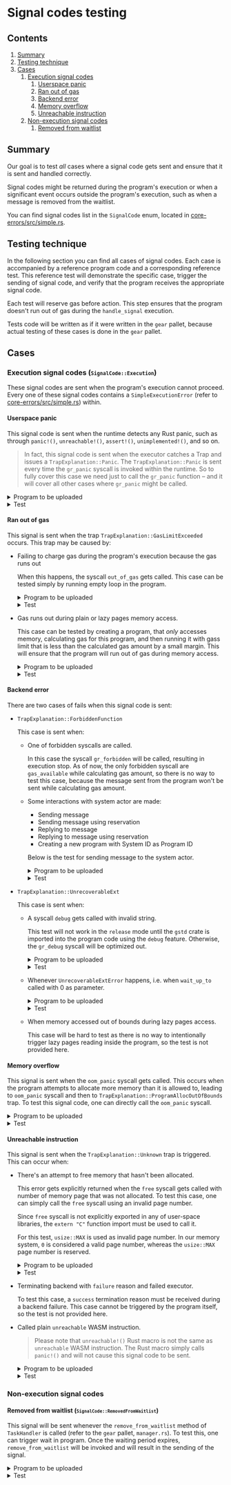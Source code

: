 # Signal codes testing

## Contents
1. [Summary](#summary)
1. [Testing technique](#testing-technique)
1. [Cases](#cases)
    1. [Execution signal codes](#execution)
        1. [Userspace panic](#userspace-panic)
        1. [Ran out of gas](#run-out-of-gas)
        1. [Backend error](#backend-error)
        1. [Memory overflow](#memory-overflow)
        1. [Unreachable instruction](#unreachable-instruction)
    1. [Non-execution signal codes](#non-execution)
        1. [Removed from waitlist](#removed-from-waitlist)

## Summary
<a name="summary"></a>

Our goal is to test _all_ cases where a signal code gets sent and ensure that it is sent and handled correctly.

Signal codes might be returned during the program's execution or when a significant event occurs outside the program's execution, such as when a message is removed from the waitlist.

You can find signal codes list in the `SignalCode` enum, located in [core-errors/src/simple.rs](./src/simple.rs).

## Testing technique
<a name="testing-technique"></a>

In the following section you can find all cases of signal codes. Each case is accompanied by a reference program code and a corresponding reference test. This reference test will demonstrate the specific case, trigger the sending of signal code, and verify that the program receives the appropriate signal code.

Each test will reserve gas before action. This step ensures that the program doesn't run out of gas during the `handle_signal` execution.

Tests code will be written as if it were written in the `gear` pallet, because actual testing of these cases is done in the `gear` pallet.

## Cases
<a name="cases"></a>

### Execution signal codes (<small>`SignalCode::Execution`</small>)
<a name="execution"></a>

These signal codes are sent when the program's execution cannot proceed. Every one of these signal codes contains a `SimpleExecutionError` (refer to [core-errors/src/simple.rs](./src/simple.rs)) within.

#### Userspace panic
<a name="userspace-panic"></a>

This signal code is sent when the runtime detects any Rust panic, such as through `panic!()`, `unreachable!()`, `assert!()`, `unimplemented!()`, and so on.

> In fact, this signal code is sent when the executor catches a Trap and issues a `TrapExplanation::Panic`. The `TrapExplanation::Panic` is sent every time the `gr_panic` syscall is invoked within the runtime. So to fully cover this case we need just to call the `gr_panic` function – and it will cover all other cases where `gr_panic` might be called.

<details>
<summary>Program to be uploaded</summary>

```rust
#![no_std]

use gstd::{
    ActorId,
    errors::{SignalCode, SimpleExecutionError},
    exec,
    msg,
    prelude::*
};

static mut INITIATOR: ActorId = ActorId::zero();

#[unsafe(no_mangle)]
extern "C" fn init() {
    unsafe { INITIATOR = msg::source() };
}

#[unsafe(no_mangle)]
extern "C" fn handle() {
    exec::system_reserve_gas(1_000_000_000).unwrap();

    panic!("Gotcha!");
}

#[unsafe(no_mangle)]
extern "C" fn handle_signal() {
    let signal_received = msg::signal_code()
        .expect("Incorrect call")
        .expect("Unsupported code");

    if signal_received == SignalCode::Execution(SimpleExecutionError::UserspacePanic) {
        msg::send(unsafe { INITIATOR }, true, 0).unwrap();
    } else {
        msg::send(unsafe { INITIATOR }, false, 0).unwrap();
    }
}
```

</details>

<details>
<summary>Test</summary>

```rust
const USER_1: AccountId = 1;
const DEFAULT_SALT: &[u8; 4] = b"salt";
const GAS_LIMIT: u64 = 10_000_000_000;

#[test]
fn test_userspace_panic_works() {
    use demo_signal_panic::{WASM_BINARY};

    // Upload program
    assert_ok!(Gear::upload_program(
        RuntimeOrigin::signed(USER_1),
        WASM_BINARY.to_vec(),
        DEFAULT_SALT.to_vec(),
        0.encode(),
        GAS_LIMIT,
        0,
    ));

    let pid = get_last_program_id();

    run_to_next_block(None);

    // Ensure that program is uploaded and initialized correctly
    assert!(Gear::is_active(pid));
    assert!(Gear::is_initialized(pid));


    // Send the message to trigger signal sending
    assert_ok!(Gear::send_message(
        RuntimeOrigin::signed(USER_1),
        pid,
        [].into(),
        GAS_LIMIT,
        0,
        false,
    ));

    run_to_next_block(None);

    let mid = get_last_message_id();

    // Assert that system reserve gas node is removed
    assert_ok!(GasHandlerOf::<Test>::get_system_reserve(mid));
    run_to_next_block(None);
    assert!(GasHandlerOf::<Test>::get_system_reserve(mid).is_err());

    // Ensure that signal code sent is signal code we saved
    let mail_msg = get_last_mail(USER_1);
    assert_eq!(mail_msg.payload_bytes(), true.encode());
}
```
</details>

#### Ran out of gas
<a name="run-out-of-gas"></a>

This signal is sent when the trap `TrapExplanation::GasLimitExceeded` occurs. This trap may be caused by:
- Failing to charge gas during the program's execution because the gas runs out

    When this happens, the syscall `out_of_gas` gets called. This case can be tested simply by running empty loop in the program.

    <details>
    <summary>Program to be uploaded</summary>

    ```rust
    #![no_std]

    use gstd::{
        ActorId,
        errors::{SignalCode, SimpleExecutionError},
        exec,
        prelude::*,
        msg,
    };

    static mut INITIATOR: ActorId = ActorId::zero();

    #[unsafe(no_mangle)]
    extern "C" fn init() {
        unsafe { INITIATOR = msg::source() };
    }

    #[unsafe(no_mangle)]
    extern "C" fn handle() {
        exec::system_reserve_gas(1_000_000_000).unwrap();

        #[allow(clippy::empty_loop)]
        loop {}
    }

    #[unsafe(no_mangle)]
    extern "C" fn handle_signal() {
        let signal_received = msg::signal_code()
            .expect("Incorrect call")
            .expect("Unsupported code");

        if signal_received == SignalCode::Execution(SimpleExecutionError::RanOutOfGas) {
            msg::send(unsafe { INITIATOR }, true, 0).unwrap();
        } else {
            msg::send(unsafe { INITIATOR }, false, 0).unwrap();
        }
    }
    ```

    </details>

    <details>
    <summary>Test</summary>

    ```rust
    const USER_1: AccountId = 1;
    const DEFAULT_SALT: &[u8; 4] = b"salt";
    const GAS_LIMIT: u64 = 10_000_000_000;

    #[test]
    fn test_signal_run_out_of_gas_works() {
        use demo_signal_run_out_of_gas::{WASM_BINARY};

        // Upload program
        assert_ok!(Gear::upload_program(
            RuntimeOrigin::signed(USER_1),
            WASM_BINARY.to_vec(),
            DEFAULT_SALT.to_vec(),
            0.encode(),
            GAS_LIMIT,
            0,
        ));

        let pid = get_last_program_id();

        run_to_next_block(None);

        // Ensure that program is uploaded and initialized correctly
        assert!(Gear::is_active(pid));
        assert!(Gear::is_initialized(pid));

        // Send the message to trigger signal sending
        assert_ok!(Gear::send_message(
            RuntimeOrigin::signed(USER_1),
            pid,
            [].into(),
            GAS_LIMIT,
            0,
            false,
        ));

        run_to_next_block(None);

        let mid = get_last_message_id();

        // Assert that system reserve gas node is removed
        assert_ok!(GasHandlerOf::<Test>::get_system_reserve(mid));
        run_to_next_block(None);
        assert!(GasHandlerOf::<Test>::get_system_reserve(mid).is_err());

        // Ensure that signal code sent is signal code we saved
        let mail_msg = get_last_mail(USER_1);
        assert_eq!(mail_msg.payload_bytes(), true.encode());
    }
    ```
    </details>
- Gas runs out during plain or lazy pages memory access.

    This case can be tested by creating a program, that _only_ accesses memory, calculating gas for this program, and then running it with gass limit that is less than the calculated gas amount by a small margin. This will ensure that the program will run out of gas during memory access.

    <details>
    <summary>Program to be uploaded</summary>

    ```rust
    #![no_std]

    use gstd::{
        ActorId,
        errors::{SignalCode, SimpleExecutionError},
        exec,
        prelude::*,
        msg,
    };

    static mut INITIATOR: ActorId = ActorId::zero();

    #[unsafe(no_mangle)]
    extern "C" fn init() {
        unsafe { INITIATOR = msg::source() };
    }

    #[unsafe(no_mangle)]
    extern "C" fn handle() {
        exec::system_reserve_gas(1_000_000_000).unwrap();

        const ARRAY_SIZE: usize = 1_000_000;
        let arr = [42u8; ARRAY_SIZE];

        for i in 0..ARRAY_SIZE {
            let value = arr[i];
        }
    }

    #[unsafe(no_mangle)]
    extern "C" fn handle_signal() {
        let signal_received = msg::signal_code()
            .expect("Incorrect call")
            .expect("Unsupported code");

        if signal_received == SignalCode::Execution(SimpleExecutionError::RanOutOfGas) {
            msg::send(unsafe { INITIATOR }, true, 0).unwrap();
        } else {
            msg::send(unsafe { INITIATOR }, false, 0).unwrap();
        }
    }
    ```

    </details>

    <details>
    <summary>Test</summary>

    ```rust
    const USER_1: AccountId = 1;
    const DEFAULT_SALT: &[u8; 4] = b"salt";
    const GAS_LIMIT: u64 = 10_000_000_000;

    #[test]
    fn test_signal_run_out_of_gas_memory_access_works() {
        use demo_signal_run_out_of_gas_memory_access::{WASM_BINARY};

        // Upload program
        assert_ok!(Gear::upload_program(
            RuntimeOrigin::signed(USER_1),
            WASM_BINARY.to_vec(),
            DEFAULT_SALT.to_vec(),
            0.encode(),
            GAS_LIMIT,
            0,
        ));

        let pid = get_last_program_id();

        run_to_next_block(None);

        // Ensure that program is uploaded and initialized correctly
        assert!(Gear::is_active(pid));
        assert!(Gear::is_initialized(pid));

        // Calculate gas for this action
        let GasInfo { min_limit, .. } = Gear::calculate_gas_info(
            USER_1.into_origin(),
            HandleKind::Handle(pid),
            [].into(),
            0,
            true,
            true,
        )
        .expect("calculate_gas_info failed");

        // Send the message to trigger signal sending
        assert_ok!(Gear::send_message(
            RuntimeOrigin::signed(USER_1),
            pid,
            [].into(),
            min_limit - 1,
            0,
            false,
        ));

        run_to_next_block(None);

        let mid = get_last_message_id();

        // Assert that system reserve gas node is removed
        assert_ok!(GasHandlerOf::<Test>::get_system_reserve(mid));
        run_to_next_block(None);
        assert!(GasHandlerOf::<Test>::get_system_reserve(mid).is_err());

        // Ensure that signal code sent is signal code we saved
        let mail_msg = get_last_mail(USER_1);
        assert_eq!(mail_msg.payload_bytes(), true.encode());
    }
    ```
    </details>

#### Backend error
<a name="backend-error"></a>

There are two cases of fails when this signal code is sent:
- `TrapExplanation::ForbiddenFunction`

    This case is sent when:
    - One of forbidden syscalls are called.

        In this case the syscall `gr_forbidden` will be called, resulting in execution stop. As of now, the only forbidden syscall are `gas_available` while calculating gas amount, so there is no way to test this case, because the message sent from the program won't be sent while calculating gas amount.


    - Some interactions with system actor are made:
        - Sending message
        - Sending message using reservation
        - Replying to message
        - Replying to message using reservation
        - Creating a new program with System ID as Program ID

        Below is the test for sending message to the system actor.
        <details>
        <summary>Program to be uploaded</summary>

        ```rust
        #![no_std]

        use gear_core::ids::ProgramId;
        use gstd::{
            ActorId,
            errors::{SignalCode, SimpleExecutionError},
            exec,
            prelude::*,
            msg,
        };

        static mut INITIATOR: ActorId = ActorId::zero();

        #[unsafe(no_mangle)]
        extern "C" fn init() {
            unsafe { INITIATOR = msg::source() };
        }

        #[unsafe(no_mangle)]
        extern "C" fn handle() {
            exec::system_reserve_gas(1_000_000_000).unwrap();

            msg::send(ActorId::new(ProgramId::SYSTEM.into()), "hello", 0)
                    .expect("cannot send message");
        }

        #[unsafe(no_mangle)]
        extern "C" fn handle_signal() {
            let signal_received = msg::signal_code()
                .expect("Incorrect call")
                .expect("Unsupported code");

            if signal_received == SignalCode::Execution(SimpleExecutionError::BackendError) {
                msg::send(unsafe { INITIATOR }, true, 0).unwrap();
            } else {
                msg::send(unsafe { INITIATOR }, false, 0).unwrap();
            }
        }
        ```

        </details>

        <details>
        <summary>Test</summary>

        ```rust
        const USER_1: AccountId = 1;
        const DEFAULT_SALT: &[u8; 4] = b"salt";
        const GAS_LIMIT: u64 = 10_000_000_000;

        #[test]
        fn test_signal_backend_error_system_actor_sending_works() {
            use demo_signal_backend_error_system_actor_sending::{WASM_BINARY};

            // Upload program
            assert_ok!(Gear::upload_program(
                RuntimeOrigin::signed(USER_1),
                WASM_BINARY.to_vec(),
                DEFAULT_SALT.to_vec(),
                0.encode(),
                GAS_LIMIT,
                0,
            ));

            let pid = get_last_program_id();

            run_to_next_block(None);

            // Ensure that program is uploaded and initialized correctly
            assert!(Gear::is_active(pid));
            assert!(Gear::is_initialized(pid));

            // Send the message to trigger signal sending
            assert_ok!(Gear::send_message(
                RuntimeOrigin::signed(USER_1),
                pid,
                [].into(),
                GAS_LIMIT,
                0,
                false,
            ));

            run_to_next_block(None);

            let mid = get_last_message_id();

            // Assert that system reserve gas node is removed
            assert_ok!(GasHandlerOf::<Test>::get_system_reserve(mid));
            run_to_next_block(None);
            assert!(GasHandlerOf::<Test>::get_system_reserve(mid).is_err());

            // Ensure that signal code sent is signal code we saved
            let mail_msg = get_last_mail(USER_1);
            assert_eq!(mail_msg.payload_bytes(), true.encode());
        }
        ```
        </details>

- `TrapExplanation::UnrecoverableExt`

    This case is sent when:
    - A syscall `debug` gets called with invalid string.

        This test will not work in the `release` mode until the `gstd` crate is imported into the program code using the `debug` feature. Otherwise, the `gr_debug` syscall will be optimized out.

        <details>
        <summary>Program to be uploaded</summary>

        ```rust
        #![no_std]

        use gstd::{
            ActorId,
            debug,
            errors::{SignalCode, SimpleExecutionError},
            exec,
            prelude::*,
            msg,
        };

        static mut INITIATOR: ActorId = ActorId::zero();

        #[unsafe(no_mangle)]
        extern "C" fn init() {
            unsafe { INITIATOR = msg::source() };
        }

        #[unsafe(no_mangle)]
        extern "C" fn handle() {
            exec::system_reserve_gas(1_000_000_000).unwrap();

            #[allow(clippy::invalid_utf8_in_unchecked)]
            let invalid_string = unsafe { core::str::from_utf8_unchecked(&[0, 159, 146, 150]) };
            debug!("{}", invalid_string);
        }

        #[unsafe(no_mangle)]
        extern "C" fn handle_signal() {
            let signal_received = msg::signal_code()
                .expect("Incorrect call")
                .expect("Unsupported code");

            if signal_received == SignalCode::Execution(SimpleExecutionError::BackendError) {
                msg::send(unsafe { INITIATOR }, true, 0).unwrap();
            } else {
                msg::send(unsafe { INITIATOR }, false, 0).unwrap();
            }
        }
        ```

        </details>

        <details>
        <summary>Test</summary>

        ```rust
        const USER_1: AccountId = 1;
        const DEFAULT_SALT: &[u8; 4] = b"salt";
        const GAS_LIMIT: u64 = 10_000_000_000;

        #[test]
        fn test_signal_backend_error_incorrect_debug_string_works() {
            use demo_signal_backend_error_incorrect_debug_string::{WASM_BINARY};

            // Upload program
            assert_ok!(Gear::upload_program(
                RuntimeOrigin::signed(USER_1),
                WASM_BINARY.to_vec(),
                DEFAULT_SALT.to_vec(),
                0.encode(),
                GAS_LIMIT,
                0,
            ));

            let pid = get_last_program_id();

            run_to_next_block(None);

            // Ensure that program is uploaded and initialized correctly
            assert!(Gear::is_active(pid));
            assert!(Gear::is_initialized(pid));

            // Send the message to trigger signal sending
            assert_ok!(Gear::send_message(
                RuntimeOrigin::signed(USER_1),
                pid,
                [].into(),
                GAS_LIMIT,
                0,
                false,
            ));

            run_to_next_block(None);

            let mid = get_last_message_id();

            // Assert that system reserve gas node is removed
            assert_ok!(GasHandlerOf::<Test>::get_system_reserve(mid));
            run_to_next_block(None);
            assert!(GasHandlerOf::<Test>::get_system_reserve(mid).is_err());

            // Ensure that signal code sent is signal code we saved
            let mail_msg = get_last_mail(USER_1);
            assert_eq!(mail_msg.payload_bytes(), true.encode());
        }
        ```
        </details>
    - Whenever `UnrecoverableExtError` happens, i.e. when `wait_up_to` called with 0 as parameter.

        <details>
        <summary>Program to be uploaded</summary>

        ```rust
        #![no_std]

        use gstd::{
            ActorId,
            errors::{SignalCode, SimpleExecutionError},
            exec,
            prelude::*,
            msg,
        };

        static mut INITIATOR: ActorId = ActorId::zero();

        #[unsafe(no_mangle)]
        extern "C" fn init() {
            unsafe { INITIATOR = msg::source() };
        }

        #[unsafe(no_mangle)]
        extern "C" fn handle() {
            exec::system_reserve_gas(1_000_000_000).unwrap();

            exec::wait_up_to(0);
        }

        #[unsafe(no_mangle)]
        extern "C" fn handle_signal() {
            let signal_received = msg::signal_code()
                .expect("Incorrect call")
                .expect("Unsupported code");

            if signal_received == SignalCode::Execution(SimpleExecutionError::BackendError) {
                msg::send(unsafe { INITIATOR }, true, 0).unwrap();
            } else {
                msg::send(unsafe { INITIATOR }, false, 0).unwrap();
            }
        }
        ```

        </details>

        <details>
        <summary>Test</summary>

        ```rust
        const USER_1: AccountId = 1;
        const DEFAULT_SALT: &[u8; 4] = b"salt";
        const GAS_LIMIT: u64 = 10_000_000_000;

        #[test]
        fn test_signal_backend_error_unrecoverable_ext_works() {
            use demo_signal_backend_error_unrecoverable_ext::{WASM_BINARY};

            // Upload program
            assert_ok!(Gear::upload_program(
                RuntimeOrigin::signed(USER_1),
                WASM_BINARY.to_vec(),
                DEFAULT_SALT.to_vec(),
                0.encode(),
                GAS_LIMIT,
                0,
            ));

            let pid = get_last_program_id();

            run_to_next_block(None);

            // Ensure that program is uploaded and initialized correctly
            assert!(Gear::is_active(pid));
            assert!(Gear::is_initialized(pid));

            // Send the message to trigger signal sending
            assert_ok!(Gear::send_message(
                RuntimeOrigin::signed(USER_1),
                pid,
                [].into(),
                GAS_LIMIT,
                0,
                false,
            ));

            run_to_next_block(None);

            let mid = get_last_message_id();

            // Assert that system reserve gas node is removed
            assert_ok!(GasHandlerOf::<Test>::get_system_reserve(mid));
            run_to_next_block(None);
            assert!(GasHandlerOf::<Test>::get_system_reserve(mid).is_err());

            // Ensure that signal code sent is signal code we saved
            let mail_msg = get_last_mail(USER_1);
            assert_eq!(mail_msg.payload_bytes(), true.encode());
        }
        ```
        </details>

    - When memory accessed out of bounds during lazy pages access.

        This case will be hard to test as there is no way to intentionally trigger lazy pages reading inside the program, so the test is not provided here.

#### Memory overflow
<a name="memory-overflow"></a>

This signal is sent when the `oom_panic` syscall gets called. This occurs when the program attempts to allocate more memory than it is allowed to, leading to `oom_panic` syscall and then to `TrapExplanation::ProgramAllocOutOfBounds` trap. To test this signal code, one can directly call the `oom_panic` syscall.

<details>
<summary>Program to be uploaded</summary>

```rust
#![no_std]

use gstd::{
    ActorId,
    errors::{SignalCode, SimpleExecutionError},
    exec,
    ext::oom_panic,
    prelude::*,
    msg,
};

static mut INITIATOR: ActorId = ActorId::zero();

#[unsafe(no_mangle)]
extern "C" fn init() {
    unsafe { INITIATOR = msg::source() };
}

#[unsafe(no_mangle)]
extern "C" fn handle() {
    exec::system_reserve_gas(1_000_000_000).unwrap();

    oom_panic();
}

#[unsafe(no_mangle)]
extern "C" fn handle_signal() {
    let signal_received = msg::signal_code()
        .expect("Incorrect call")
        .expect("Unsupported code");

    if signal_received == SignalCode::Execution(SimpleExecutionError::MemoryOverflow) {
        msg::send(unsafe { INITIATOR }, true, 0).unwrap();
    } else {
        msg::send(unsafe { INITIATOR }, false, 0).unwrap();
    }
}
```

</details>

<details>
<summary>Test</summary>

```rust
const USER_1: AccountId = 1;
const DEFAULT_SALT: &[u8; 4] = b"salt";
const GAS_LIMIT: u64 = 10_000_000_000;

#[test]
fn test_signal_memory_overflow_works() {
    use demo_signal_memory_overflow::{WASM_BINARY};

    // Upload program
    assert_ok!(Gear::upload_program(
        RuntimeOrigin::signed(USER_1),
        WASM_BINARY.to_vec(),
        DEFAULT_SALT.to_vec(),
        0.encode(),
        GAS_LIMIT,
        0,
    ));

    let pid = get_last_program_id();

    run_to_next_block(None);

    // Ensure that program is uploaded and initialized correctly
    assert!(Gear::is_active(pid));
    assert!(Gear::is_initialized(pid));


    // Send the message to trigger signal sending
    assert_ok!(Gear::send_message(
        RuntimeOrigin::signed(USER_1),
        pid,
        [].into(),
        GAS_LIMIT,
        0,
        false,
    ));

    run_to_next_block(None);

    let mid = get_last_message_id();

    // Assert that system reserve gas node is removed
    assert_ok!(GasHandlerOf::<Test>::get_system_reserve(mid));
    run_to_next_block(None);
    assert!(GasHandlerOf::<Test>::get_system_reserve(mid).is_err());

    // Ensure that signal code sent is signal code we saved
    let mail_msg = get_last_mail(USER_1);
    assert_eq!(mail_msg.payload_bytes(), true.encode());
}
```
</details>

#### Unreachable instruction
<a name="unreachable-instruction"></a>

This signal is sent when the `TrapExplanation::Unknown` trap is triggered. This can occur when:
- There's an attempt to free memory that hasn't been allocated.

    This error gets explicitly returned when the `free` syscall gets called with number of memory page that was not allocated. To test this case, one can simply call the `free` syscall using an invalid page number.

    Since `free` syscall is not explicitly exported in any of user-space libraries, the `extern "C"` function import must be used to call it.

    For this test, `usize::MAX` is used as invalid page number. In our memory system, `0` is considered a valid page number, whereas the `usize::MAX` page number is reserved.

    <details>
    <summary>Program to be uploaded</summary>

    ```rust
    #![no_std]

    use gstd::{
        ActorId,
        errors::{SignalCode, SimpleExecutionError},
        exec,
        prelude::*,
        msg,
    };

    static mut INITIATOR: ActorId = ActorId::zero();

    extern "C" {
        fn free(ptr: *mut u8) -> *mut u8;
    }

    #[unsafe(no_mangle)]
    extern "C" fn init() {
        unsafe { INITIATOR = msg::source() };
    }

    #[unsafe(no_mangle)]
    extern "C" fn handle() {
        exec::system_reserve_gas(1_000_000_000).unwrap();

        unsafe {
            free(usize::MAX as *mut u8);
        }
    }

    #[unsafe(no_mangle)]
    extern "C" fn handle_signal() {
        let signal_received = msg::signal_code()
            .expect("Incorrect call")
            .expect("Unsupported code");

        if signal_received == SignalCode::Execution(SimpleExecutionError::UnreachableInstruction) {
            msg::send(unsafe { INITIATOR }, true, 0).unwrap();
        } else {
            msg::send(unsafe { INITIATOR }, false, 0).unwrap();
        }
    }
    ```

    </details>

    <details>
    <summary>Test</summary>

    ```rust
    const USER_1: AccountId = 1;
    const DEFAULT_SALT: &[u8; 4] = b"salt";
    const GAS_LIMIT: u64 = 10_000_000_000;

    #[test]
    fn test_signal_unreachable_instruction_incorrect_free_works() {
        use demo_signal_unreachable_instruction_incorrect_free::{WASM_BINARY};

        // Upload program
        assert_ok!(Gear::upload_program(
            RuntimeOrigin::signed(USER_1),
            WASM_BINARY.to_vec(),
            DEFAULT_SALT.to_vec(),
            0.encode(),
            GAS_LIMIT,
            0,
        ));

        let pid = get_last_program_id();

        run_to_next_block(None);

        // Ensure that program is uploaded and initialized correctly
        assert!(Gear::is_active(pid));
        assert!(Gear::is_initialized(pid));

        // Send the message to trigger signal sending
        assert_ok!(Gear::send_message(
            RuntimeOrigin::signed(USER_1),
            pid,
            [].into(),
            GAS_LIMIT,
            0,
            false,
        ));

        run_to_next_block(None);

        let mid = get_last_message_id();

        // Assert that system reserve gas node is removed
        assert_ok!(GasHandlerOf::<Test>::get_system_reserve(mid));
        run_to_next_block(None);
        assert!(GasHandlerOf::<Test>::get_system_reserve(mid).is_err());

        // Ensure that signal code sent is signal code we saved
        let mail_msg = get_last_mail(USER_1);
        assert_eq!(mail_msg.payload_bytes(), true.encode());
    }
    ```
    </details>


- Terminating backend with `failure` reason and failed executor.

    To test this case, a `success` termination reason must be received during a backend failure. This case cannot be triggered by the program itself, so the test is not provided here.
- Called plain `unreachable` WASM instruction.

    > Please note that `unreachable!()` Rust macro is not the same as `unreachable` WASM instruction. The Rust macro simply calls `panic!()` and will not cause this signal code to be sent.

    <details>
    <summary>Program to be uploaded</summary>

    ```rust
    #![no_std]

    use gstd::{
        ActorId,
        errors::{SignalCode, SimpleExecutionError},
        exec,
        prelude::*,
        msg,
    };

    static mut INITIATOR: ActorId = ActorId::zero();

    #[unsafe(no_mangle)]
    extern "C" fn init() {
        unsafe { INITIATOR = msg::source() };
    }

    #[unsafe(no_mangle)]
    extern "C" fn handle() {
        exec::system_reserve_gas(1_000_000_000).unwrap();

        #[cfg(target_arch = "wasm32")]
        core::arch::wasm32::unreachable();
    }

    #[unsafe(no_mangle)]
    extern "C" fn handle_signal() {
        let signal_received = msg::signal_code()
            .expect("Incorrect call")
            .expect("Unsupported code");

        if signal_received == SignalCode::Execution(SimpleExecutionError::UnreachableInstruction) {
            msg::send(unsafe { INITIATOR }, true, 0).unwrap();
        } else {
            msg::send(unsafe { INITIATOR }, false, 0).unwrap();
        }
    }
    ```

    </details>

    <details>
    <summary>Test</summary>

    ```rust
    const USER_1: AccountId = 1;
    const DEFAULT_SALT: &[u8; 4] = b"salt";
    const GAS_LIMIT: u64 = 10_000_000_000;

    #[test]
    fn test_signal_unreachable_instruction_wasm_works() {
        use demo_signal_unreachable_instruction_wasm::{WASM_BINARY};

        // Upload program
        assert_ok!(Gear::upload_program(
            RuntimeOrigin::signed(USER_1),
            WASM_BINARY.to_vec(),
            DEFAULT_SALT.to_vec(),
            0.encode(),
            GAS_LIMIT,
            0,
        ));

        let pid = get_last_program_id();

        run_to_next_block(None);

        // Ensure that program is uploaded and initialized correctly
        assert!(Gear::is_active(pid));
        assert!(Gear::is_initialized(pid));

        // Send the message to trigger signal sending
        assert_ok!(Gear::send_message(
            RuntimeOrigin::signed(USER_1),
            pid,
            [].into(),
            GAS_LIMIT,
            0,
            false,
        ));

        run_to_next_block(None);

        let mid = get_last_message_id();

        // Assert that system reserve gas node is removed
        assert_ok!(GasHandlerOf::<Test>::get_system_reserve(mid));
        run_to_next_block(None);
        assert!(GasHandlerOf::<Test>::get_system_reserve(mid).is_err());

        // Ensure that signal code sent is signal code we saved
        let mail_msg = get_last_mail(USER_1);
        assert_eq!(mail_msg.payload_bytes(), true.encode());
    }
    ```
    </details>

### Non-execution signal codes
<a name="non-execution"></a>

#### Removed from waitlist (<small>`SignalCode::RemovedFromWaitlist`</small>)
<a name="removed-from-waitlist"></a>

This signal will be sent whenever the `remove_from_waitlist` method of `TaskHandler` is called (refer to the `gear` pallet, `manager.rs`). To test this, one can trigger wait in program. Once the waiting period expires, `remove_from_waitlist` will be invoked and will result in the sending of the signal.


<details>
<summary>Program to be uploaded</summary>

```rust
#![no_std]

use gstd::{
    ActorId,
    errors::{SignalCode, SimpleExecutionError},
    exec,
    prelude::*,
    msg,
};

static mut INITIATOR: ActorId = ActorId::zero();

#[unsafe(no_mangle)]
extern "C" fn init() {
    unsafe { INITIATOR = msg::source() };
}

#[unsafe(no_mangle)]
extern "C" fn handle() {
    exec::system_reserve_gas(1_000_000_000).unwrap();

    exec::wait();
}

#[unsafe(no_mangle)]
extern "C" fn handle_signal() {
    let signal_received = msg::signal_code()
        .expect("Incorrect call")
        .expect("Unsupported code");

    if signal_received == SignalCode::RemovedFromWaitlist {
        msg::send(unsafe { INITIATOR }, true, 0).unwrap();
    } else {
        msg::send(unsafe { INITIATOR }, false, 0).unwrap();
    }
}
```

</details>

<details>
<summary>Test</summary>

```rust
const USER_1: AccountId = 1;
const DEFAULT_SALT: &[u8; 4] = b"salt";
const GAS_LIMIT: u64 = 10_000_000_000;

#[test]
fn test_signal_removed_from_waitlist() {
    use demo_signal_removed_from_waitlist::{WASM_BINARY};

    // Upload program
    assert_ok!(Gear::upload_program(
        RuntimeOrigin::signed(USER_1),
        WASM_BINARY.to_vec(),
        DEFAULT_SALT.to_vec(),
        0.encode(),
        GAS_LIMIT,
        0,
    ));

    let pid = get_last_program_id();

    run_to_next_block(None);

    // Ensure that program is uploaded and initialized correctly
    assert!(Gear::is_active(pid));
    assert!(Gear::is_initialized(pid));

    // Send the message to trigger signal sending
    assert_ok!(Gear::send_message(
        RuntimeOrigin::signed(USER_1),
        pid,
        [].into(),
        GAS_LIMIT,
        0,
        false,
    ));

    run_to_next_block(None);

    let mid = get_last_message_id();

    // Ensuring that gas is reserved
    assert_ok!(GasHandlerOf::<Test>::get_system_reserve(mid));

    // Getting block number when waitlist expiration should happen
    let mut expiration = None;

    System::events().iter().for_each(|e| {
        if let MockRuntimeEvent::Gear(Event::MessageWaited {
            expiration: exp, ..
        }) = e.event
        {
            expiration = Some(exp);
        }
    });

    let expiration = expiration.unwrap();

    // Hack to fast spend blocks till expiration
    System::set_block_number(expiration - 1);
    Gear::set_block_number(expiration - 1);

    // Expiring that message
    run_to_next_block(None);

    // Ensure that signal code sent is signal code we saved
    let mail_msg = get_last_mail(USER_1);
    assert_eq!(mail_msg.payload_bytes(), true.encode());
}
```
</details>
